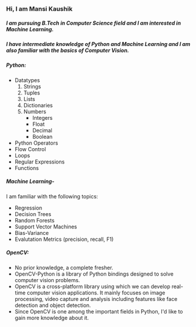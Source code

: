 ### Hi, I am Mansi Kaushik
##### I am pursuing B.Tech in Computer Science field and I am interested in Machine Learning.
##### I have intermediate knowledge of Python and Machine Learning and I am also familiar with the basics of Computer Vision.
##### Python:

- Datatypes
  1. Strings
  2. Tuples
  3. Lists 
  4. Dictionaries
  5. Numbers 
      - Integers
      - Float
      - Decimal
      - Boolean
- Python Operators
- Flow Control
- Loops
- Regular Expressions
- Functions

##### Machine Learning-
 
I am familiar with the following topics:
- Regression
- Decision Trees
- Random Forests
- Support Vector Machines
- Bias-Variance
- Evalutation Metrics (precision, recall, F1)

##### OpenCV:

- No prior knowledge, a complete fresher.
- OpenCV-Python is a library of Python bindings designed to solve computer vision problems.
- OpenCV is a cross-platform library using which we can develop real-time computer vision applications. It mainly focuses on image processing, video capture and analysis including features like face detection and object detection.
- Since OpenCV is one among the important fields in Python, I'd like to gain more knowledge about it.
